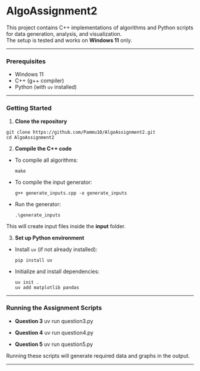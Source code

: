 # AlgoAssignment2

This project contains C++ implementations of algorithms and Python scripts for data generation, analysis, and visualization.  
The setup is tested and works on **Windows 11** only.  

---

### Prerequisites
- Windows 11  
- C++ (g++ compiler)  
- Python (with `uv` installed)  

---

### Getting Started

1. **Clone the repository**
```
git clone https://github.com/Pammu10/AlgoAssignment2.git
cd AlgoAssignment2
  ```



2. **Compile the C++ code**
- To compile all algorithms:
  ```
  make
  ```
- To compile the input generator:
  ```
  g++ generate_inputs.cpp -o generate_inputs
  ```
- Run the generator:
  ```
  .\generate_inputs
  ```
This will create input files inside the **input** folder.

3. **Set up Python environment**
- Install `uv` (if not already installed):
  ```
  pip install uv
  ```
- Initialize and install dependencies:
  ```
  uv init .
  uv add matplotlib pandas
  ```

---

### Running the Assignment Scripts

- **Question 3**
uv run question3.py

- **Question 4**
uv run question4.py

- **Question 5**
uv run question5.py


Running these scripts will generate required data and graphs in the output.

---
